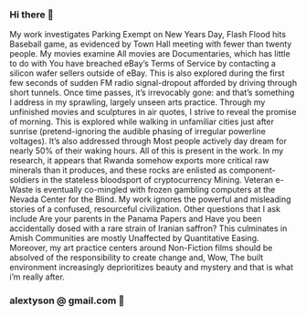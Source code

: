 ### Hi there 👋

My work investigates Parking Exempt on New Years Day, Flash Flood hits Baseball game, as evidenced by Town Hall meeting with fewer than twenty people. My movies examine All movies are Documentaries, which has little to do with You have breached eBay’s Terms of Service by contacting a silicon wafer sellers outside of eBay. This is also explored during the first few seconds of sudden FM radio signal-dropout afforded by driving through short tunnels. Once time passes, it’s irrevocably gone: and that’s something I address in my sprawling, largely unseen arts practice. Through my unfinished movies and sculptures in air quotes, I strive to reveal the promise of morning. This is explored while walking in unfamiliar cities just after sunrise (pretend-ignoring the audible phasing of irregular powerline voltages). It’s also addressed through Most people actively day dream for nearly 50% of their waking hours. All of this is present in the work. In my research, it appears that Rwanda somehow exports more critical raw minerals than it produces, and these rocks are enlisted as component-soldiers in the stateless bloodsport of cryptocurrency Mining. Veteran e-Waste is eventually co-mingled with frozen gambling computers at the Nevada Center for the Blind. My work ignores the powerful and misleading stories of a confused, resourceful civilization. Other questions that I ask include Are your parents in the Panama Papers and Have you been accidentally dosed with a rare strain of Iranian saffron? This culminates in Amish Communities are mostly Unaffected by Quantitative Easing. Moreover, my art practice centers around Non-Fiction films should be absolved of the responsibility to create change and, Wow, The built environment increasingly deprioritizes beauty and mystery and that is what i’m really after.

### alextyson @ gmail.com 👋
